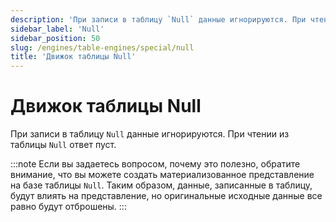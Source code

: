 ```yaml
---
description: 'При записи в таблицу `Null` данные игнорируются. При чтении из таблицы `Null` ответ пуст.'
sidebar_label: 'Null'
sidebar_position: 50
slug: /engines/table-engines/special/null
title: 'Движок таблицы Null'
---
```



# Движок таблицы Null

При записи в таблицу `Null` данные игнорируются. При чтении из таблицы `Null` ответ пуст.

:::note
Если вы задаетесь вопросом, почему это полезно, обратите внимание, что вы можете создать материализованное представление на базе таблицы `Null`. Таким образом, данные, записанные в таблицу, будут влиять на представление, но оригинальные исходные данные все равно будут отброшены.
:::
